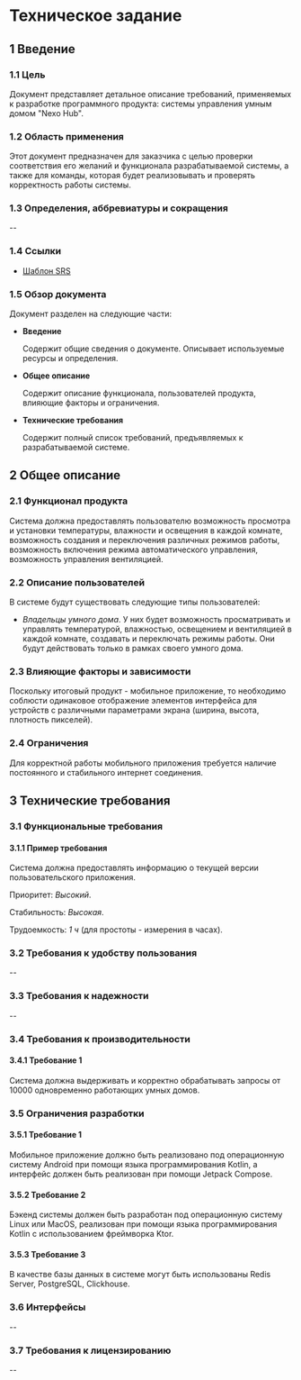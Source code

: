 # Техническое задание

## 1 Введение

### 1.1 Цель

Документ представляет детальное описание требований, применяемых к разработке
программного продукта: системы управления умным домом "Nexo Hub".

### 1.2 Область применения

Этот документ предназначен для заказчика с целью проверки соответствия его
желаний и функционала разрабатываемой системы, а также для команды, которая
будет реализовывать и проверять корректность работы системы.

### 1.3 Определения, аббревиатуры и сокращения

--

### 1.4 Ссылки

- [Шаблон SRS][srs-template]

[srs-template]: https://docs.google.com/document/d/11aTUhjJxHqDMJGTDXDKh_8U_f2YVWKBS/edit?usp=sharing&ouid=112239579841283566048&rtpof=true&sd=true

### 1.5 Обзор документа

Документ разделен на следующие части:

- **Введение**

  Содержит общие сведения о документе. Описывает используемые ресурсы
  и определения.

- **Общее описание**

  Содержит описание функционала, пользователей продукта, влияющие факторы
  и ограничения.

- **Технические требования**

  Содержит полный список требований, предъявляемых к разрабатываемой системе.

## 2 Общее описание

### 2.1 Функционал продукта

Система должна предоставлять пользователю возможность просмотра и установки температуры, влажности
и освещения в каждой комнате, возможность создания и переключения различных режимов работы,
возможность включения режима автоматического управления, возможность управления вентиляцией.

### 2.2 Описание пользователей

В системе будут существовать следующие типы пользователей:

- *Владельцы умного дома*. У них будет возможность просматривать и управлять температурой,
  влажностью, освещением и вентиляцией в каждой комнате, создавать и переключать режимы работы.
  Они будут действовать только в рамках своего умного дома.

### 2.3 Влияющие факторы и зависимости

Поскольку итоговый продукт - мобильное приложение, то необходимо соблюсти одинаковое отображение
элементов интерфейса для устройств с различными параметрами экрана (ширина, высота, плотность
пикселей).

### 2.4 Ограничения

Для корректной работы мобильного приложения требуется наличие постоянного и стабильного
интернет соединения.

## 3 Технические требования

### 3.1 Функциональные требования

#### 3.1.1 Пример требования

Система должна предоставлять информацию о текущей версии пользовательского
приложения.

Приоритет: *Высокий*.

Стабильность: *Высокая*.

Трудоемкость: *1 ч* (для простоты - измерения в часах).

### 3.2 Требования к удобству пользования

--

### 3.3 Требования к надежности

--

### 3.4 Требования к производительности

#### 3.4.1 Требование 1

Система должна выдерживать и корректно обрабатывать запросы от 10000 одновременно работающих
умных домов.

### 3.5 Ограничения разработки

#### 3.5.1 Требование 1

Мобильное приложение должно быть реализовано под операционную систему Android при помощи языка
программирования Kotlin, а интерфейс должен быть реализован при помощи Jetpack Compose.

#### 3.5.2 Требование 2

Бэкенд системы должен быть разработан под операционную систему Linux или MacOS, реализован при
помощи языка программирования Kotlin с использованием фреймворка Ktor.

#### 3.5.3 Требование 3

В качестве базы данных в системе могут быть использованы Redis Server, PostgreSQL, Clickhouse.

### 3.6 Интерфейсы

--

### 3.7 Требования к лицензированию

--

